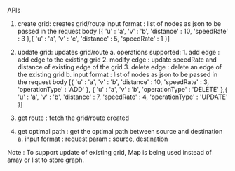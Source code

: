 APIs 
1. create grid: creates grid/route 
    input format : list of nodes as json to be passed in the request body
                    [{
                        'u' : 'a',
                        'v' : 'b',
                        'distance' : 10,
                        'speedRate' : 3
                    },{
                        'u' : 'a',
                        'v' : 'c',
                        'distance' : 5,
                        'speedRate' : 1
                    }]
2. update grid: updates grid/route
    a. operations supported: 
                        1. add edge : add edge to the existing grid
                        2. modify edge : update speedRate and distance of existing edge of the grid
                        3. delete edge : delete an edge of the existing grid
    b. input format :  list of nodes as json to be passed in the request body
                        [{
                        'u' : 'a',
                        'v' : 'b',
                        'distance' : 10,
                        'speedRate' : 3,
                        'operationType' : 'ADD'
                        },
                        {
                        'u' : 'a',
                        'v' : 'b',
                        'operationType' : 'DELETE'
                        },{
                        'u' : 'a',
                        'v' : 'b',
                        'distance' : 7,
                        'speedRate' : 4,
                        'operationType' : 'UPDATE'
                        }]

3. get route : fetch the grid/route created
4. get optimal path : get the optimal path between source and destination        
    a. input format :
                    request param : source, destination

Note : To support update of existing grid, Map is being used instead of array or list to store graph.               